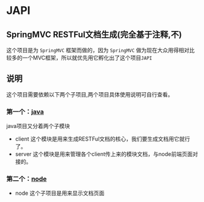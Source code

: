 # JAPI
## SpringMVC RESTFul文档生成(完全基于注释,不)

这个项目是为 `SpringMVC` 框架而做的，因为 `SpringMVC` 做为现在大众用得相对比较多的一个MVC框架，所以就优先用它孵化出了这个项目`JAPI`

## 说明
这个项目需要依赖以下两个子项目,两个项目具体使用说明可自行查看。

### 第一个：[java](https://github.com/dounine/japi/tree/master/java)

java项目又分着两个子模块

* client
这个模块是用来生成RESTFul文档的核心，我们要生成文档用它就行了。
* server
这个模块是用来管理各个client传上来的模块文档，与node前端页面对接的。

### 第二个：[node](https://github.com/dounine/japi/tree/master/node)
* node
这个子项目是用来显示文档页面
